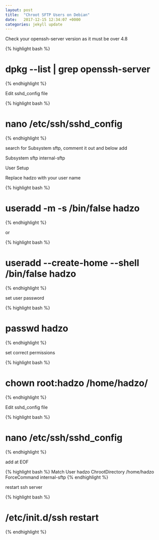 ```yaml
---
layout: post
title:  "Chroot SFTP Users on Debian"
date:   2017-12-15 12:34:07 +0000
categories: jekyll update
---
```


Check your openssh-server version as it must be over 4.8

{% highlight bash %}
# dpkg --list | grep openssh-server
{% endhighlight %}

Edit sshd_config file

{% highlight bash %}
# nano /etc/ssh/sshd_config
{% endhighlight %}

search for Subsystem sftp, comment it out and below add

Subsystem sftp internal-sftp

User Setup

Replace hadzo with your user name

{% highlight bash %}
# useradd -m -s /bin/false hadzo
{% endhighlight %}

or

{% highlight bash %}
# useradd --create-home --shell /bin/false hadzo
{% endhighlight %}

set user password

{% highlight bash %}
# passwd hadzo
{% endhighlight %}

set correct permissions

{% highlight bash %}
# chown root:hadzo /home/hadzo/
{% endhighlight %}

Edit sshd_config file

{% highlight bash %}
# nano /etc/ssh/sshd_config
{% endhighlight %}

add at EOF

{% highlight bash %}
Match User hadzo
ChrootDirectory /home/hadzo
ForceCommand internal-sftp
{% endhighlight %}

restart ssh server

{% highlight bash %}
# /etc/init.d/ssh restart
{% endhighlight %}
